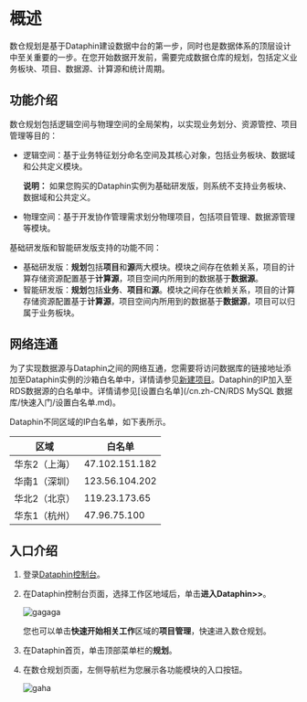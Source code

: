 # 概述

数仓规划是基于Dataphin建设数据中台的第一步，同时也是数据体系的顶层设计中至关重要的一步。在您开始数据开发前，需要完成数据仓库的规划，包括定义业务板块、项目、数据源、计算源和统计周期。

## 功能介绍

数仓规划包括逻辑空间与物理空间的全局架构，以实现业务划分、资源管控、项目管理等目的：

-   逻辑空间：基于业务特征划分命名空间及其核心对象，包括业务板块、数据域和公共定义模块。

    **说明：** 如果您购买的Dataphin实例为基础研发版，则系统不支持业务板块、数据域和公共定义。

-   物理空间：基于开发协作管理需求划分物理项目，包括项目管理、数据源管理等模块。

基础研发版和智能研发版支持的功能不同：

-   基础研发版：**规划**包括**项目**和**源**两大模块。模块之间存在依赖关系，项目的计算存储资源配置基于**计算源**，项目空间内所用到的数据基于**数据源**。
-   智能研发版：**规划**包括**业务**、**项目**和**源**。模块之间存在依赖关系，项目的计算存储资源配置基于**计算源**，项目空间内所用到的数据基于**数据源**，项目可以归属于业务板块。

## 网络连通

为了实现数据源与Dataphin之间的网络互通，您需要将访问数据库的链接地址添加至Dataphin实例的沙箱白名单中，详情请参见[新建项目](/cn.zh-CN/数仓规划/项目管理/新建项目.md)。Dataphin的IP加入至RDS数据源的白名单中。详情请参见[设置白名单](/cn.zh-CN/RDS MySQL 数据库/快速入门/设置白名单.md)。

Dataphin不同区域的IP白名单，如下表所示。

|区域|白名单|
|--|---|
|华东2（上海）|47.102.151.182|
|华南1（深圳）|123.56.104.202|
|华北2（北京）|119.23.173.65|
|华东1（杭州）|47.96.75.100|

## 入口介绍

1.  登录[Dataphin控制台](https://dataphin.console.aliyun.com/workingArea)。
2.  在Dataphin控制台页面，选择工作区地域后，单击**进入Dataphin\>\>**。

    ![gagaga](https://static-aliyun-doc.oss-accelerate.aliyuncs.com/assets/img/zh-CN/8219018061/p201509.png)

    您也可以单击**快速开始相关工作**区域的**项目管理**，快速进入数仓规划。

3.  在Dataphin首页，单击顶部菜单栏的**规划**。
4.  在数仓规划页面，左侧导航栏为您展示各功能模块的入口按钮。

    ![gaha](https://static-aliyun-doc.oss-accelerate.aliyuncs.com/assets/img/zh-CN/8219018061/p201516.png)


